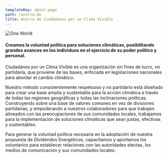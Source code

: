 ```yaml
---
templateKey: about-page
path: /acerca-de
title: Acerca de Ciudadanos por un Clima Vivible
---
```


![One World](/img/action-3.jpg)

#### Creamos la voluntad política para soluciones climáticas, posibilitando grandes avances en los individuos en el ejercicio de su poder político y personal.

Ciudadanos por un Clima Vivible es una organización sin fines de lucro, no partidaria, que proviene de las bases, enfocada en legislaciones nacionales para abordar el cambio climático.

Nuestro método consistentemente respetuoso y no partidario está diseñado para crear una base amplia y sustentable para la acción climática a través de todas las regiones geográficas y todas las inclinaciones políticas. Construyendo sobre una base de valores comunes en vez de divisiones partidarias, y empoderando a nuestros colaboradores para que trabajen alineados con las preocupaciones de sus comunidades locales, trabajamos para la implementación de soluciones climáticas que sean justas, efectivas y sustentables.

Para generar la voluntad política necesaria en la adoptación de nuestra propuesta de Dividendos Energéticos, capacitamos y aportamos los voluntarios para establecer relaciones con las autoridades electas, los medios de comunicación y sus comunidades locales.

